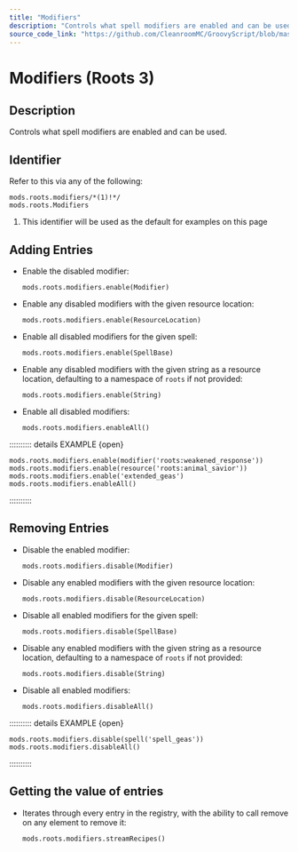 ```yaml
---
title: "Modifiers"
description: "Controls what spell modifiers are enabled and can be used."
source_code_link: "https://github.com/CleanroomMC/GroovyScript/blob/master/src/main/java/com/cleanroommc/groovyscript/compat/mods/roots/Modifiers.java"
---
```


# Modifiers (Roots 3)

## Description

Controls what spell modifiers are enabled and can be used.

## Identifier

Refer to this via any of the following:

```groovy:no-line-numbers {1}
mods.roots.modifiers/*(1)!*/
mods.roots.Modifiers
```

1. This identifier will be used as the default for examples on this page

## Adding Entries

- Enable the disabled modifier:

    ```groovy:no-line-numbers
    mods.roots.modifiers.enable(Modifier)
    ```

- Enable any disabled modifiers with the given resource location:

    ```groovy:no-line-numbers
    mods.roots.modifiers.enable(ResourceLocation)
    ```

- Enable all disabled modifiers for the given spell:

    ```groovy:no-line-numbers
    mods.roots.modifiers.enable(SpellBase)
    ```

- Enable any disabled modifiers with the given string as a resource location, defaulting to a namespace of `roots` if not provided:

    ```groovy:no-line-numbers
    mods.roots.modifiers.enable(String)
    ```

- Enable all disabled modifiers:

    ```groovy:no-line-numbers
    mods.roots.modifiers.enableAll()
    ```

:::::::::: details EXAMPLE {open}
```groovy:no-line-numbers
mods.roots.modifiers.enable(modifier('roots:weakened_response'))
mods.roots.modifiers.enable(resource('roots:animal_savior'))
mods.roots.modifiers.enable('extended_geas')
mods.roots.modifiers.enableAll()
```

::::::::::

## Removing Entries

- Disable the enabled modifier:

    ```groovy:no-line-numbers
    mods.roots.modifiers.disable(Modifier)
    ```

- Disable any enabled modifiers with the given resource location:

    ```groovy:no-line-numbers
    mods.roots.modifiers.disable(ResourceLocation)
    ```

- Disable all enabled modifiers for the given spell:

    ```groovy:no-line-numbers
    mods.roots.modifiers.disable(SpellBase)
    ```

- Disable any enabled modifiers with the given string as a resource location, defaulting to a namespace of `roots` if not provided:

    ```groovy:no-line-numbers
    mods.roots.modifiers.disable(String)
    ```

- Disable all enabled modifiers:

    ```groovy:no-line-numbers
    mods.roots.modifiers.disableAll()
    ```

:::::::::: details EXAMPLE {open}
```groovy:no-line-numbers
mods.roots.modifiers.disable(spell('spell_geas'))
mods.roots.modifiers.disableAll()
```

::::::::::

## Getting the value of entries

- Iterates through every entry in the registry, with the ability to call remove on any element to remove it:

    ```groovy:no-line-numbers
    mods.roots.modifiers.streamRecipes()
    ```
